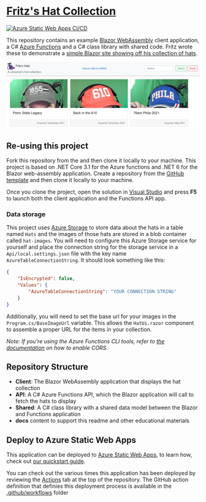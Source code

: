 # [Fritz's Hat Collection](https://hats.csharpfritz.com)

[![Azure Static Web Apps CI/CD](https://github.com/csharpfritz/Fritz.HatCollection/actions/workflows/azure-static-web-apps-salmon-pond-0177b6f0f.yml/badge.svg)](https://github.com/csharpfritz/Fritz.HatCollection/actions/workflows/azure-static-web-apps-salmon-pond-0177b6f0f.yml)

This repository contains an example [Blazor WebAssembly](https://docs.microsoft.com/aspnet/core/blazor/?view=aspnetcore-3.1#blazor-webassembly) client application, a C# [Azure Functions](https://docs.microsoft.com/azure/azure-functions/functions-overview) and a C# class library with shared code.  Fritz wrote these to demonstrate a [simple Blazor site showing off his collection of hats](https://hats.csharpfritz.com).

[![Screenshot of Fritz's HatCollection website](docs/images/website-screenshot.png)](https://hats.csharpfritz.com)

## Re-using this project

Fork this repository from the and then clone it locally to your machine.  This project is based on .NET Core 3.1 for the Azure functions and .NET 6 for the Blazor web-assembly application.
Create a repository from the [GitHub template](https://github.com/staticwebdev/blazor-starter/generate) and then clone it locally to your machine.

Once you clone the project, open the solution in [Visual Studio](https://visualstudio.microsoft.com/vs/community/) and press **F5** to launch both the client application and the Functions API app.

### Data storage

This project uses [Azure Storage](https://docs.microsoft.com/azure/storage/common/storage-introduction) to store data about the hats in a table named `Hats` and the images of those hats are stored in a blob container called `hat-images`.  You will need to configure this Azure Storage service for yourself and place the connection string for the storage service in a `Api/local.settings.json` file with the key name `AzureTableConnectionString`.  It should look something like this:

```json
{
	"IsEncrypted": false,
	"Values": {
		"AzureTableConnectionString": "YOUR CONNECTION STRING"
	}
}
```

Additionally, you will need to set the base url for your images in the `Program.cs/BaseImageUrl` variable.  This allows the `HatUi.razor` component to assemble a proper URL for the items in your collection.

_Note: If you're using the Azure Functions CLI tools, refer to [the documentation](https://docs.microsoft.com/azure/azure-functions/functions-run-local?tabs=windows%2Ccsharp%2Cbash) on how to enable CORS._

## Repository Structure

* **Client**: The Blazor WebAssembly application that displays the hat collection
* **API**: A C# Azure Functions API, which the Blazor application will call to fetch the hats to display
* **Shared**: A C# class library with a shared data model between the Blazor and Functions application
* **docs** content to support this readme and other educational materials

## Deploy to Azure Static Web Apps

This application can be deployed to [Azure Static Web Apps](https://docs.microsoft.com/azure/static-web-apps), to learn how, check out [our quickstart guide](https://aka.ms/blazor-swa/quickstart).

You can check out the various times this application has been deployed by reviewing the [Actions](actions) tab at the top of the repository.  The GitHub action definition that definies this deployment process is available in the [.github/workflows](/csharpfritz/Fritz.HatCollection/tree/main/.github/workflows) folder
